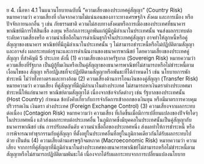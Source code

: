 ย
4. เนื้อหา
4.1 ในแนวนโยบายฉบับนี้
“ความเสี่ยงของประเทศคู่สัญญา” (Country Risk) หมายความว่า ความเสี่ยงที่
เกิดจากความไม่แน่นอนของภาวะทางเศรษฐกิจ สังคม และการเมือง หรือปัจจัยภายนอกอื่น ๆ เช่น
ภัยธรรมชาติ ความไม่สงบทางสังคมหรือการเมืองของประเทศที่ธนาคารพาณิชย์มีการให้สินเชื่อ
ลงทุน หรือก่อภาระผูกพันแก่ผู้มีภูมิลำเนาในประเทศนั้น จนส่งผลกระทบต่อระดับความเสี่ยงหรือ
ความน่าเชื่อถือในการดำเนินธุรกิจในประเทศคู่สัญญา อาจทำให้ลูกหนี้หรือคู่สัญญาของธนาคาร
พาณิชย์ที่มีภูมิลำเนาในประเทศนั้น ๆ ไม่สามารถชำระหนี้หรือไม่ปฏิบัติตามสัญญา และอาจส่ง
ผลกระทบต่อฐานะและการดำเนินงานของธนาคารพาณิชย์ โดยความเสี่ยงของประเทศคู่สัญญา
ที่สำคัญมี 5 ประเภท ดังนี้
(1) ความเสี่ยงของภาครัฐบาล (Sovereign Risk) หมายความว่า ความเสี่ยงที่รัฐบาล
เป็นผู้กู้ยืมเงินหรือเป็นคู่สัญญาของธนาคารพาณิชย์ไม่สามารถหรือไม่ชำระหนี้ตามเงื่อนไขของ
สัญญา หรือปฏิเสธที่จะปฏิบัติตามสัญญาหรือพันธะที่ได้กำหนดไว้
เช่น นโยบายการพักชำระหนี
ไม่ว่าทั้งทางตรงและทางอ้อม
(2) ความเสี่ยงด้านการโอนเงินของคู่สัญญา (Transfer Risk) หมายความว่า ความเสี่ยง
ที่คู่สัญญาที่มีภูมิลำเนาในต่างประเทศ ไม่สามารถหาเงินตราต่างประเทศมาชำระหนี้ให้แก่ธนาคาร
พาณิชย์ตามสัญญาได้ เนื่องจากข้อจำกัดต่างๆ เช่น รัฐบาลของประเทศนั้น (Host Country) กำหนด
ข้อบังคับเกี่ยวกับการจำกัดการเข้าออกของเงินทุน หรือมีมาตรการควบคุมปริวรรตเงิน
เงินตรา
ต่างประเทศ (Foreign Exchange Control)
(3) ความเสี่ยงจากผลกระทบต่อเนื่อง (Contagion Risk) หมายความว่า ความเสี่ยง
ที่เกิดขึ้นเมื่อมีการเปลี่ยนแปลงของปัจจัยใดๆ ในประเทศหนึ่ง แล้วส่งผลกระทบต่อประเทศอื่น
ในภูมิภาคซึ่งมีบุคคลในประเทศนั้นเป็นคู่สัญญากับธนาคารพาณิชย์ เช่น การปรับลดอันดับ
ความน่าเชื่อถือของประเทศหนึ่ง ส่งผลทำให้การชำระหนี้ หรือการพิจารณาทำธุรกรรมกับคู่สัญญา
ที่ตั้งอยู่ในประเทศอื่นที่อยู่ในภูมิภาคเดียวกันได้รับผลกระทบไปด้วย เป็นต้น
(4) ความเสี่ยงด้านเศรษฐกิจมหภาค (Macroeconomic Risk) หมายความว่า ความเสี่ยง
จากการที่คู่สัญญาที่มีภูมิลำเนาในต่างประเทศของธนาคารพาณิชย์ไม่สามารถหรือไม่ชำระหนี้ตาม
สัญญาหรือไม่สามารถปฏิบัติตามพันธะได้ เนื่องจากได้รับผลกระทบจากการเปลี่ยนแปลงนโยบาย
